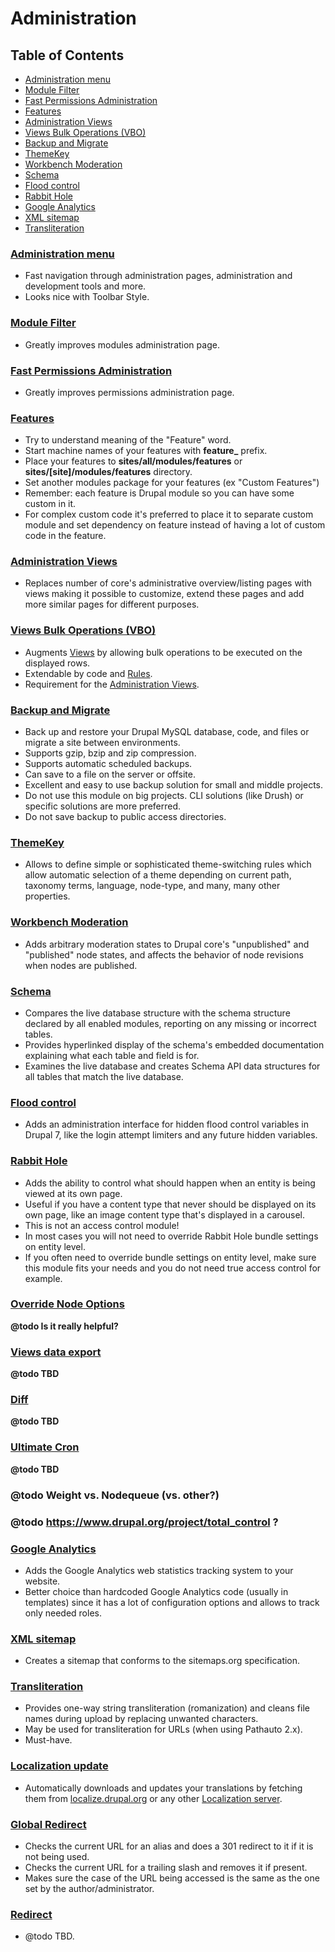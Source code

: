 # Administration

## Table of Contents

  - [Administration menu](#administration-menu)
  - [Module Filter](#module-filter)
  - [Fast Permissions Administration](#fast-permissions-administration)
  - [Features](#features)
  - [Administration Views](#administration-views)
  - [Views Bulk Operations (VBO)](#views-bulk-operations-vbo)
  - [Backup and Migrate](#backup-and-migrate)
  - [ThemeKey](#themekey)
  - [Workbench Moderation](#workbench-moderation)
  - [Schema](#schema)
  - [Flood control](#flood-control)
  - [Rabbit Hole](#rabbit-hole)
  - [Google Analytics](#google-analytics)
  - [XML sitemap](#xml-sitemap)
  - [Transliteration](#transliteration)

### [Administration menu](https://www.drupal.org/project/admin_menu)

  - Fast navigation through administration pages, administration and development tools and more.
  - Looks nice with Toolbar Style.

### [Module Filter](https://www.drupal.org/project/module_filter)

  - Greatly improves modules administration page.

### [Fast Permissions Administration](https://www.drupal.org/project/fpa)

  - Greatly improves permissions administration page.

### [Features](https://www.drupal.org/project/features)

  - Try to understand meaning of the "Feature" word.
  - Start machine names of your features with **feature_** prefix.
  - Place your features to **sites/all/modules/features** or **sites/[site]/modules/features** directory.
  - Set another modules package for your features (ex "Custom Features")
  - Remember: each feature is Drupal module so you can have some custom in it.
  - For complex custom code it's preferred to place it to separate custom module and set dependency on feature instead of having a lot of custom code in the feature.

### [Administration Views](https://www.drupal.org/project/admin_views)

  - Replaces number of core's administrative overview/listing pages with views making it possible to customize, extend these pages and add more similar pages for different purposes.

### [Views Bulk Operations (VBO)](https://www.drupal.org/project/views_bulk_operations)

  - Augments [Views](#views) by allowing bulk operations to be executed on the displayed rows.
  - Extendable by code and [Rules](#rules).
  - Requirement for the [Administration Views](#administration-views).

### [Backup and Migrate](https://www.drupal.org/project/backup_migrate)

  - Back up and restore your Drupal MySQL database, code, and files or migrate a site between environments.
  - Supports gzip, bzip and zip compression.
  - Supports automatic scheduled backups.
  - Can save to a file on the server or offsite.
  - Excellent and easy to use backup solution for small and middle projects.
  - Do not use this module on big projects. CLI solutions (like Drush) or specific solutions are more preferred.
  - Do not save backup to public access directories.

### [ThemeKey](https://www.drupal.org/project/themekey)

  - Allows to define simple or sophisticated theme-switching rules which allow automatic selection of a theme depending on current path, taxonomy terms, language, node-type, and many, many other properties.

### [Workbench Moderation](https://www.drupal.org/project/workbench_moderation)

  - Adds arbitrary moderation states to Drupal core's "unpublished" and "published" node states, and affects the behavior of node revisions when nodes are published.

### [Schema](https://www.drupal.org/project/schema)

  - Compares the live database structure with the schema structure declared by all enabled modules, reporting on any missing or incorrect tables.
  - Provides hyperlinked display of the schema's embedded documentation explaining what each table and field is for.
  - Examines the live database and creates Schema API data structures for all tables that match the live database.

### [Flood control](https://www.drupal.org/project/flood_control)

  - Adds an administration interface for hidden flood control variables in Drupal 7, like the login attempt limiters and any future hidden variables.

### [Rabbit Hole](https://www.drupal.org/project/rabbit_hole)

  - Adds the ability to control what should happen when an entity is being viewed at its own page.
  - Useful if you have a content type that never should be displayed on its own page, like an image content type that's displayed in a carousel.
  - This is not an access control module!
  - In most cases you will not need to override Rabbit Hole bundle settings on entity level.
  - If you often need to override bundle settings on entity level, make sure this module fits your needs and you do not need true access control for example.

### [Override Node Options](https://www.drupal.org/project/override_node_options)

  **@todo Is it really helpful?**

### [Views data export](https://www.drupal.org/project/views_data_export)

  **@todo TBD**

### [Diff](https://www.drupal.org/project/diff)

  **@todo TBD**

### [Ultimate Cron](https://www.drupal.org/project/ultimate_cron)

  **@todo TBD**
  
### @todo Weight vs. Nodequeue (vs. other?)

### @todo https://www.drupal.org/project/total_control ?

### [Google Analytics](https://www.drupal.org/project/google_analytics)

  - Adds the Google Analytics web statistics tracking system to your website.
  - Better choice than hardcoded Google Analytics code (usually in templates) since it has a lot of configuration options and allows to track only needed roles.

### [XML sitemap](https://www.drupal.org/project/xmlsitemap)

  - Creates a sitemap that conforms to the sitemaps.org specification.
  
### [Transliteration](https://www.drupal.org/project/transliteration)
  
  - Provides one-way string transliteration (romanization) and cleans file names during upload by replacing unwanted characters.
  - May be used for transliteration for URLs (when using Pathauto 2.x).
  - Must-have.
  
### [Localization update](https://www.drupal.org/project/l10n_update)

  - Automatically downloads and updates your translations by fetching them from [localize.drupal.org](https://localize.drupal.org/) or any other [Localization server](https://www.drupal.org/project/l10n_server).

### [Global Redirect](https://www.drupal.org/project/globalredirect)

  - Checks the current URL for an alias and does a 301 redirect to it if it is not being used.
  - Checks the current URL for a trailing slash and removes it if present.
  - Makes sure the case of the URL being accessed is the same as the one set by the author/administrator.

### [Redirect](https://www.drupal.org/project/redirect)

  - @todo TBD. 
